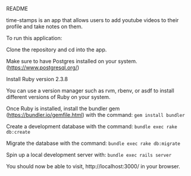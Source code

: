 README

time-stamps is an app that allows users to add youtube videos to their profile and take notes on them.

To run this application:

Clone the repository and cd into the app.

Make sure to have Postgres installed on your system. (https://www.postgresql.org/)

Install Ruby version 2.3.8

You can use a version manager such as rvm, rbenv, or asdf to install different versions of Ruby on your system.

Once Ruby is installed, install the bundler gem (https://bundler.io/gemfile.html) with the command: ```gem install bundler```

Create a development database with the command: ```bundle exec rake db:create```

Migrate the database with the command: ```bundle exec rake db:migrate```

Spin up a local development server with: ```bundle exec rails server```

You should now be able to visit, http://localhost:3000/ in your browser.
